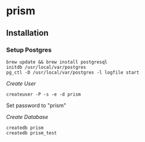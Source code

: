 # prism

## Installation
### Setup Postgres
```
brew update && brew install postgresql
initdb /usr/local/var/postgres
pg_ctl -D /usr/local/var/postgres -l logfile start
```

*Create User*

```
createuser -P -s -e -d prism
```

Set password to "prism"

*Create Database*

```
createdb prism
createdb prism_test
```
